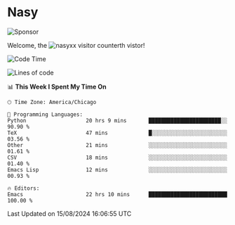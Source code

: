 # Nasy

<!--
<p align="center">
<img height="200" src="https://github-readme-stats.vercel.app/api?username=nasyxx&count_private=true&show_icons=true&theme=dracula&include_all_commits=true"/>
<img height="200" src="https://github-readme-stats.vercel.app/api/top-langs/?username=nasyxx&theme=dracula&hide=html,jupyter+notebook&count_private=true&show_icons=true"/>
</p>

  
----------------
-->

![Sponsor](https://img.shields.io/static/v1.svg?label=Sponsor&message=%E2%9D%A4&logo=GitHub&style=flat&color=pink)
 
Welcome, the ![nasyxx visitor counter](https://count.getloli.com/get/@nasyxx?theme=rule34)th vistor!
 
<!--START_SECTION:waka-->
![Code Time](http://img.shields.io/badge/Code%20Time-4%2C582%20hrs%2051%20mins-blue)

![Lines of code](https://img.shields.io/badge/From%20Hello%20World%20I%27ve%20Written-98.2%20thousand%20lines%20of%20code-blue)

📊 **This Week I Spent My Time On** 

```text
🕑︎ Time Zone: America/Chicago

💬 Programming Languages: 
Python                   20 hrs 9 mins       ███████████████████████░░   90.90 % 
TeX                      47 mins             █░░░░░░░░░░░░░░░░░░░░░░░░   03.56 % 
Other                    21 mins             ░░░░░░░░░░░░░░░░░░░░░░░░░   01.61 % 
CSV                      18 mins             ░░░░░░░░░░░░░░░░░░░░░░░░░   01.40 % 
Emacs Lisp               12 mins             ░░░░░░░░░░░░░░░░░░░░░░░░░   00.93 % 

🔥 Editors: 
Emacs                    22 hrs 10 mins      █████████████████████████   100.00 % 
```


 Last Updated on 15/08/2024 16:06:55 UTC
<!--END_SECTION:waka-->

<!-- ![visitors](https://visitor-badge.laobi.icu/badge?page_id=nasyxx.nasyxx) -->
